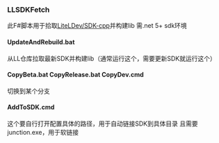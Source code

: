 ### LLSDKFetch
此F#脚本用于拾取[LiteLDev/SDK-cpp](https://github.com/LiteLDev/SDK-cpp)并构建lib
需.net 5+ sdk环境


#### UpdateAndRebuild.bat
从LL仓库拉取最新SDK并构建lib（通常运行这个，需要更新SDK就运行这个）

#### CopyBeta.bat CopyRelease.bat CopyDev.cmd
切换到某个分支

#### AddToSDK.cmd
这个要自行打开配置具体的路径，用于自动链接SDK到具体目录
且需要junction.exe，用于软链接


